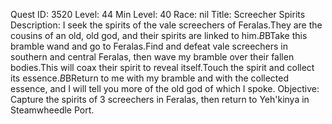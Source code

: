 Quest ID: 3520
Level: 44
Min Level: 40
Race: nil
Title: Screecher Spirits
Description: I seek the spirits of the vale screechers of Feralas.They are the cousins of an old, old god, and their spirits are linked to him.$B$BTake this bramble wand and go to Feralas.Find and defeat vale screechers in southern and central Feralas, then wave my bramble over their fallen bodies.This will coax their spirit to reveal itself.Touch the spirit and collect its essence.$B$BReturn to me with my bramble and with the collected essence, and I will tell you more of the old god of which I spoke.
Objective: Capture the spirits of 3 screechers in Feralas, then return to Yeh'kinya in Steamwheedle Port.
